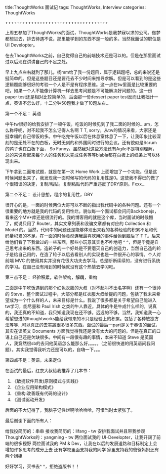 title:ThoughtWorks 面试记
tags: ThoughtWorks, Interview
categories: ThoughtWorks

++++++++++++++++++++++++++++++++++++

上周五参加了ThoughtWorks的面试，ThoughtWorks是我梦寐以求的公司。做梦都想进去，排去待遇不说，那里能学到的东西不是一般的多。当然我面试的职位是 UI Developter。

在去ThoughtWorks之前，自己觉得自己的前端技术还是可以的。但是在那里面试过以后现在讲讲自己的不足之处。

早上九点左右就到了那儿，杨mm给了我一份题目，属于逻辑题吧，总的来说还是挺简单的。但是这些题目还是要花去不少时间来推导求解。但是可以看到的是这些逻辑题能够很好的考验一个人是不是有程序思维。这一点在tw里面是比较重要的吧，如果一个人不能像计算机一样去思考问题是不可能解决好问题的。这一份paper test还是相对比较简单的，后面那一份dessert paper test反而让我拙计一点，英语不怎么好，十二分钟50题我才做了10题左右...

  第一个不足： 英语

中午tw很好的给我安排了一顿午饭，吃饭的时候见到了我二面的时候的...um，怎么称呼呢，对不起我不怎么记得人名啊 T T, sorry。从tw的情况来看，大家还是挺幸福的自己带饭的多。中午吃完午饭以后在休息室休息了一下，让我印象比较深刻的是无处不在的白板，无时无刻的和外国同时进行的会议。还有貌似是Scrum的鸭子也在白板下面， So Funny。虽然我对这些方法还有Agile不是特别理解，总的来说看起来每个人的任务和未完成任务等等blabla都在白板上的纸条上可以体现出来。

下午拿到二面笔试题，就是在第一次 Home Work 上面增加了一个功能。但是这时候问题出来了，我发现我一面时候写的代码的复用性是0。这使我不得已的做了个很错误的决定，复制/粘贴。复制粘贴代码严重违反了DRY原则。Fxxx...

  第二个不足： 设计思想，程序的复用性，DRY

很开心的是，一面的时候两位大哥可以不断的指出我代码中的各种问题。还有一个很重要的地方就是我的代码的复用性烂。貌似每一个面试都会问问Backbonejs，看来这个MV*库还是很流行的。我的博客用的就是这个库，当时面试的时候懵了，就说只用了 Router，其实文章列表和没骗文章都有对应的 Collection 和 Model 的。当然，代码中的问题还是能够体现出来我的各种经验的积累不足和代码量积累的不足。在一面的时候竟然连我最喜欢用的事件给抛到脑后了 T T。后来给他们看了下我做过的一些东西，那些小玩意其实也不咋地吧 ^ ^，但是毕竟是自己思考出来的东西。造轮子的一个好处是不要磨灭自己的创造力，当然自己造的轮子是给自己用的，在造了轮子以后去看别人的实现也是一件很开心的事情。个人对前端 MVC 的使用其实并没有花很大功夫去学习。总是断断续续的，没有进行系统的学习。在自己没有用到的时候就没有这个热情去学习吧。

  第三点不足： 经验积累，软件架构，解耦，重构

二面是中午吃饭遇到的那个红色衣服的大叔（对不起叫不出名字啊）还有一个很帅的 Steve，整个面试过程中，大部分都是红衣服大叔给提的问题，包括了我未来希望成为一个什么样的人，未来目标是什么。我说了很多都是关于希望自己能进入tw学习，能尽量和 Paul Irish 之类的牛人靠近。具体的牛是牛成什么样的，说真的，我还真的不知道，我只知道我现在还不够。远远的不够。当然，我知道我一心希望想进的thoughtworks能给我带来的不只是经验上的积累。包括了各种敏捷方法等等...可以真正的去实践很多很多东西。面试的最后一part是关于英语的面试，其实在读英文 Documents 方面我觉得我还是没有太大的问题的。但是在真正的口语上自己还是欠缺很多。中间有一段很有趣的事情，本来不知道 Steve 是英国人，我竟然很sb的去问他英语怎么能那么好。。。。。（之前很快速的用英语问我问题）。其实我觉得我听力还是可以的，自嗨一下。。。

  第四点不足：英语，未来定位

在面试的最后，红衣大叔给我推荐了几本书：

1. 《敏捷软件开发(原则模式与实践)》
2. 《企业应用架构模式》
3. 《重构:改善既有代码的设计》
4. 《测试驱动开发》

后面的不大记得了，我脑子记性烂啊哈哈哈哈，可惜当时太紧张了。

最后谢谢下面的所有人：

给我投简历的：串串
接收我简历的：lifang - tw
安排我面试并且带我参观ThoughtWorks的：yangming - tw
两位面试我的 UI-Developter，让我开阔了前端的很多视野
两位面试我的 PM & Dev，让我在以后的发展道路和目标制定上会增加许多思考的成分上去
还有学校里面支持我的同学
家里支持我的爸爸妈妈还有两个姐姐

好好学习，买书去^ ^，拒绝盗版书！！

















